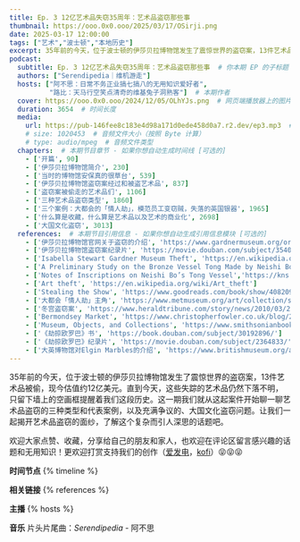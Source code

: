 ```yaml
---
title: Ep. 3 12亿艺术品失窃35周年：艺术品盗窃那些事
thumbnail: https://ooo.0x0.ooo/2025/03/17/OSirji.png
date: 2025-03-17 12:00:00
tags: ["艺术","波士顿","本地历史"]
excerpt: 35年前的今天，位于波士顿的伊莎贝拉博物馆发生了震惊世界的盗窃案，13件艺术品被偷，现今估值约12亿美元。直到今天，这些失踪的艺术品仍然下落不明，只留下墙上的空画框提醒着我们这段历史。这一期我们就从这起案件开始聊一聊艺术品盗窃的三种类型和代表案例，以及充满争议的、大国文化盗窃问题。让我们一起揭开艺术品盗窃的面纱，了解这个复杂而引人深思的话题吧。
podcast:
  subtitle: Ep. 3 12亿艺术品失窃35周年：艺术品盗窃那些事  # 你本期 EP 的子标题
  authors: ["Serendipedia｜维机游走"]
  hosts: ["阿不思：日常不务正业搞七搞八的无用知识爱好者", 
          "路比：天马行空笑点清奇的维基兔子洞熟客"]  # 本期作者
  cover: https://ooo.0x0.ooo/2024/12/05/OLhYJs.png  # 网页端播放器上的图片
  duration: 3654  # 时间长度
  media:
    url: https://pub-146fee8c183e4d98a171d0ede458d0a7.r2.dev/ep3.mp3  # 音频文件
    # size: 1020453  # 音频文件大小（按照 Byte 计算）
    # type: audio/mpeg  # 音频文件类型
  chapters:  # 本期节目章节 - 如果你想自动生成时间线 [可选的]
    - ['开篇', 90]
    - ['伊莎贝拉博物馆简介', 230]
    - ['当时的博物馆安保真的很草台', 539]
    - ['伊莎贝拉博物馆盗窃案经过和被盗艺术品', 837]
    - ['盗窃案被偷走的艺术品们', 1106]
    - ['三种艺术品盗窃类型', 1860]
    - ['三个案例：大都会的「情人劫」，模范员工变窃贼，失落的英国银器', 1965]
    - ['什么算是收藏，什么算是艺术品以及艺术的商业化', 2698]
    - ['大国文化盗窃', 3013]
  references:  # 本期节目引用信息 - 如果你想自动生成引用信息模块 [可选的]
    - ['伊莎贝拉博物馆官网关于盗窃的介绍', 'https://www.gardnermuseum.org/organization/theft']
    - ['伊莎贝拉博物馆盗窃案纪录片', 'https://movie.douban.com/subject/35409302/']
    - ['Isabella Stewart Gardner Museum Theft', 'https://en.wikipedia.org/wiki/Isabella_Stewart_Gardner_Museum_theft']
    - ['A Preliminary Study on the Bronze Vessel Tong Made by Neishi Bofeng', 'https://kns.cnki.net/kcms/detail/detail.aspx?dbcode=CJFD&filename=KGYW201002008']
    - ['Notes of Inscriptions on Neishi Bo’s Tong Vessel','https://kns.cnki.net/kcms/detail/detail.aspx?dbcode=CJFD&filename=KGYW201002009']
    - ['Art theft', 'https://en.wikipedia.org/wiki/Art_theft']
    - ['Stealing the Show', 'https://www.goodreads.com/book/show/40820979-stealing-the-show']
    - ['大都会「情人劫」主角', 'https://www.metmuseum.org/art/collection/search/255016']
    - ['冬宫盗窃案', 'https://www.heraldtribune.com/story/news/2010/03/28/a-world-class-museum-has-some-missing-pieces/28932991007/']
    - ['Bermondsey Market', 'https://www.christopherfowler.co.uk/blog/2020/09/03/bermondsey-market-the-last-of-the-lawless']
    - ['Museum, Objects, and Collections', 'https://www.smithsonianbooks.com/store/museum-studies/museums-objects-and-collections']
    - ['《劫掠欧罗巴》书', 'https://book.douban.com/subject/30192896/']
    - ['《劫掠欧罗巴》纪录片', 'https://movie.douban.com/subject/2364833/']
    - ['大英博物馆对Elgin Marbles的介绍', 'https://www.britishmuseum.org/about-us/british-museum-story/contested-objects-collection/parthenon-sculptures']
---
```


35年前的今天，位于波士顿的伊莎贝拉博物馆发生了震惊世界的盗窃案，13件艺术品被偷，现今估值约12亿美元。直到今天，这些失踪的艺术品仍然下落不明，只留下墙上的空画框提醒着我们这段历史。这一期我们就从这起案件开始聊一聊艺术品盗窃的三种类型和代表案例，以及充满争议的、大国文化盗窃问题。让我们一起揭开艺术品盗窃的面纱，了解这个复杂而引人深思的话题吧。

欢迎大家点赞、收藏，分享给自己的朋友和家人，也欢迎在评论区留言感兴趣的话题和无用知识！更欢迎打赏支持我们的创作（[爱发电](https://afdian.com/a/serendipedia)，[kofi](https://ko-fi.com/D1D6176UJN)）😝😝😝

**时间节点**
{% timeline %}

**相关链接**
{% references %}

**主播**
{% hosts %}

**音乐**
片头片尾曲：_Serendipedia_ - 阿不思
